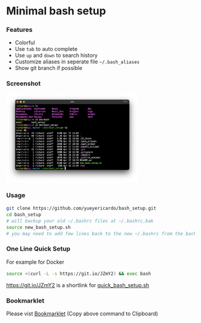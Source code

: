 # Minimal bash setup

### Features
- Colorful
- Use `tab` to auto complete
- Use `up` and `down` to search history
- Customize aliases in seperate file `~/.bash_aliases`
- Show git branch if possible

### Screenshot
<img width=70% src="resc/screenshot.png">

### Usage
```bash
git clone https://github.com/yueyericardo/bash_setup.git
cd bash_setup
# will backup your old ~/.bashrc files at ~/.bashrc.bak
source new_bash_setup.sh
# you may need to add few lines back to the new ~/.bashrc from the backed up one
```

### One Line Quick Setup
For example for Docker
```bash
source <(curl -L -s https://git.io/JZmY2) && exec bash
```
https://git.io/JZmY2 is a shortlink for [quick_bash_setup.sh](https://raw.githubusercontent.com/yueyericardo/bash_setup/master/quick_bash_setup.sh)


### Bookmarklet
Please vist [Bookmarklet](https://htmlpreview.github.io/?https://github.com/yueyericardo/bash_setup/blob/master/resc/bookmarklet.html)
 (Copy above command to Clipboard)
